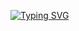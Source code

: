 [![Typing SVG](https://readme-typing-svg.herokuapp.com?color=%2336BCF7&lines=C+Plus+Plus+and+CSharp+Java+developer)](https://git.io/typing-svg)
